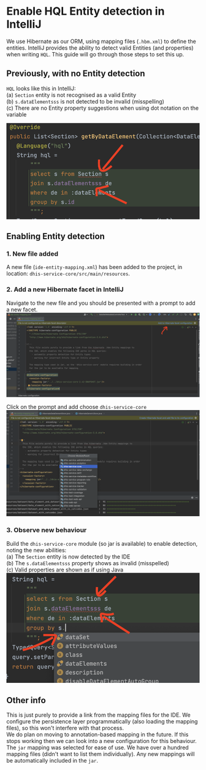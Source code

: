 # Enable HQL Entity detection in IntelliJ
We use Hibernate as our ORM, using mapping files (`.hbm.xml`) to define the entities. IntelliJ provides the ability to detect valid Entities (and properties) when writing `HQL`. This guide will go through those steps to set this up.

## Previously, with no Entity detection
`HQL` looks like this in IntelliJ:  
(a) `Section` entity is not recognised as a valid Entity  
(b) `s.dataElementsss` is not detected to be invalid (misspelling)  
(c) There are no Entity property suggestions when using dot notation on the variable  

![](resources/images/intellij-no-entity-detection.png)  

## Enabling Entity detection
### 1. New file added
A new file (`ide-entity-mapping.xml`) has been added to the project, in location: `dhis-service-core/src/main/resources`.

### 2. Add a new Hibernate facet in IntelliJ
Navigate to the new file and you should be presented with a prompt to add a new facet. 
   ![](resources/images/intellij-add-facet-prompt.png)  

Click on the prompt and add choose `dhis-service-core`  
![](resources/images/intellij-choose-service-core.png)

### 3. Observe new behaviour
Build the `dhis-service-core` module (so jar is available) to enable detection, noting the new abilities:  
   (a) The `Section` entity is now detected by the IDE  
   (b) The `s.dataElementsss` property shows as invalid (misspelled)  
   (c) Valid properties are shown as if using Java   
      ![](resources/images/intellij-with-entity-detection.png)  

## Other info
This is just purely to provide a link from the mapping files for the IDE. We configure the persistence layer programmatically (also loading the mapping files), so this won't interfere with that process.  
We do plan on moving to annotation-based mapping in the future. If this stops working then we can look into a new configuration for this behaviour.  
The `jar` mapping was selected for ease of use. We have over a hundred mapping files (didn't want to list them individually). Any new mappings will be automatically included in the `jar`.
